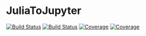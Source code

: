 # JuliaToJupyter

[![Build Status](https://travis-ci.com/Saviour1001/JuliaToJupyter.jl.svg?branch=master)](https://travis-ci.com/Saviour1001/JuliaToJupyter.jl)
[![Build Status](https://ci.appveyor.com/api/projects/status/github/Saviour1001/JuliaToJupyter.jl?svg=true)](https://ci.appveyor.com/project/Saviour1001/JuliaToJupyter-jl)
[![Coverage](https://codecov.io/gh/Saviour1001/JuliaToJupyter.jl/branch/master/graph/badge.svg)](https://codecov.io/gh/Saviour1001/JuliaToJupyter.jl)
[![Coverage](https://coveralls.io/repos/github/Saviour1001/JuliaToJupyter.jl/badge.svg?branch=master)](https://coveralls.io/github/Saviour1001/JuliaToJupyter.jl?branch=master)
